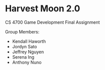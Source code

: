 # Harvest Moon 2.0

CS 4700 Game Development Final Assignment

Group Members:
<ul>
  <li>Kendall Haworth</li>
  <li>Jordyn Sato</li>
  <li>Jeffrey Nguyen</li>
  <li>Serena Ing</li>
  <li>Anthony Nuno</li>
</ul>